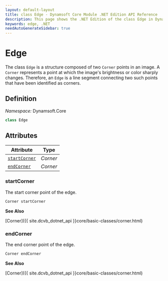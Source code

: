 ```yaml
---
layout: default-layout
title: class Edge - Dynamsoft Core Module .NET Edition API Reference
description: This page shows the .NET Edition of the class Edge in Dynamsoft Core Module.
keywords: edge, .NET
needAutoGenerateSidebar: true
---
```


# Edge

The class `Edge` is a structure composed of two `Corner` points in an image. A `Corner` represents a point at which the image's brightness or color sharply changes. Therefore, an `Edge` is a line segment connecting two such points that have been identified as corners.

## Definition

*Namespace:* Dynamsoft.Core


```csharp
class Edge 
```

## Attributes
  
| Attribute | Type |
|---------- | ---- |
| [`startCorner`](#startcorner) | *Corner* |
| [`endCorner`](#endcorner) | *Corner* |

### startCorner

The start corner point of the edge.

```csharp
Corner startCorner
```

**See Also**

[Corner]({{ site.dcvb_dotnet_api }}core/basic-classes/corner.html)

### endCorner

The end corner point of the edge.

```csharp
Corner endCorner
```

**See Also**

[Corner]({{ site.dcvb_dotnet_api }}core/basic-classes/corner.html)
